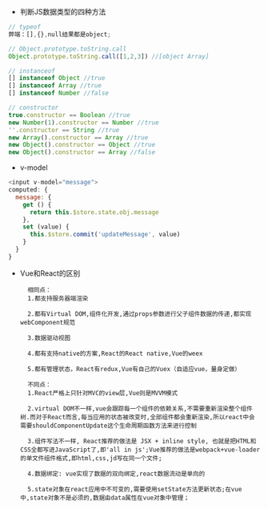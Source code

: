 * 判断JS数据类型的四种方法
```javascript
// typeof
弊端：[],{},null结果都是object;

// Object.prototype.toString.call
Object.prototype.toString.call([1,2,3]) //[object Array]

// instanceof
[] instanceof Object //true
[] instanceof Array //true
[] instanceof Number //false

// constructor
true.constructor == Boolean //true
new Number(1).constructor == Number //true
''.constructor == String //true
new Array().constructor == Array //true
new Object().constructor == Object //true
new Object().constructor == Array //false
```
* v-model
```javascript
<input v-model="message">
computed: {
  message: {
    get () {
      return this.$store.state.obj.message
    },
    set (value) {
      this.$store.commit('updateMessage', value)
    }
  }
}
```
* Vue和React的区别

        相同点：
        1.都支持服务器端渲染

        2.都有Virtual DOM,组件化开发,通过props参数进行父子组件数据的传递,都实现webComponent规范

        3.数据驱动视图

        4.都有支持native的方案,React的React native,Vue的weex

        5.都有管理状态，React有redux,Vue有自己的Vuex（自适应vue，量身定做）

        不同点：
        1.React严格上只针对MVC的view层,Vue则是MVVM模式

        2.virtual DOM不一样,vue会跟踪每一个组件的依赖关系,不需要重新渲染整个组件树.而对于React而言,每当应用的状态被改变时,全部组件都会重新渲染,所以react中会需要shouldComponentUpdate这个生命周期函数方法来进行控制

        3.组件写法不一样, React推荐的做法是 JSX + inline style, 也就是把HTML和CSS全都写进JavaScript了,即'all in js';Vue推荐的做法是webpack+vue-loader的单文件组件格式,即html,css,jd写在同一个文件;

        4.数据绑定: vue实现了数据的双向绑定,react数据流动是单向的

        5.state对象在react应用中不可变的,需要使用setState方法更新状态;在vue中,state对象不是必须的,数据由data属性在vue对象中管理；



